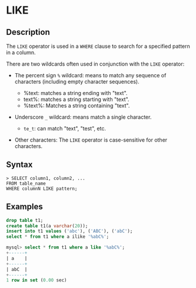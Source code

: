 # **LIKE**

## **Description**

The `LIKE` operator is used in a `WHERE` clause to search for a specified pattern in a column.

There are two wildcards often used in conjunction with the `LIKE` operator:

- The percent sign `%` wildcard: means to match any sequence of characters (including empty character sequences).

    + %text: matches a string ending with "text".
    + text%: matches a string starting with "text".
    + %text%: Matches a string containing "text".

- Underscore `_` wildcard: means match a single character.

    + `te_t`: can match "text", "test", etc.

- Other characters: The `LIKE` operator is case-sensitive for other characters.

## **Syntax**

```
> SELECT column1, column2, ...
FROM table_name
WHERE columnN LIKE pattern;
```

## **Examples**

```sql
drop table t1;
create table t1(a varchar(20));
insert into t1 values ('abc'), ('ABC'), ('abC');
select * from t1 where a ilike '%abC%';

mysql> select * from t1 where a like '%abC%';
+------+
| a    |
+------+
| abC  |
+------+
1 row in set (0.00 sec)
```
